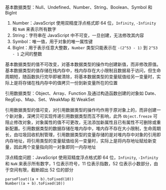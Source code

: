 基本数据类型：Null、Undefined、Number、String、Boolean、Symbol 和 BigInt

1. Number：JavaScript 使用双精度浮点格式即 64 位，`Infinity`, `-Infinity` 和 `NaN` 来表示所有数字
2. String：字符串在 JavaScript 中不可变，一旦创建，无法修改其内容
3. Symbol：唯一值，用于对象的唯一属性键
4. BigInt：用于表示任意大整数，`Number` 类型只能表示在 `-(2^53 - 1)` 到 `2^53 - 1` 之间的整数

基本数据类型的值不可改变，对基本数据类型的操作均创建新值，而非修改原值。基本数据类型的值存储在栈内存中，栈内存存在大小限制且数据易于访问，但生命周期短，随函数执行完毕即被清除，将基本数据类型的变量赋值给另一变量时，实际上是将存储在栈内存中的值拷贝一份到新变量所在的位置

引用数据类型：Object、Array、Function 及通过构造函数创建的对象如 Date、RegExp、Map、Set、WeakMap 和 WeakSet

引用数据类型的值可变，对引用数据类型的操作均作用于原对象上的，而非创建一个新对象，深拷贝可实现传递引用数据类型而互不影响，此外 `Object.freeze` 可阻止修改对象，对象属性的值不可更改，无法添加新属性且已有属性不可删除或重新配置。引用数据类型的数据存储在堆内存中，堆内存不存在大小限制，生命周期长，由垃圾回收机制管理，引用数据类型的变量存储的是对堆内存中对象的引用即内存地址，将引用类型的变量赋值给另一变量时，实际上是将内存地址赋给新变量，因此两个变量指向同一对象即同一内存地址

浮点精度问题：JavaScript 使用双精度浮点格式即 64 位，`Infinity`, `-Infinity` 和 `NaN` 来表示所有数字，1 位表示符号，11 位表示指数，52 位表示小数部分，由于空间有限，截断超出 52 位的部分

```
parseFloat((a + b).toFixed(10))
Number((a + b).toFixed(10))
```

